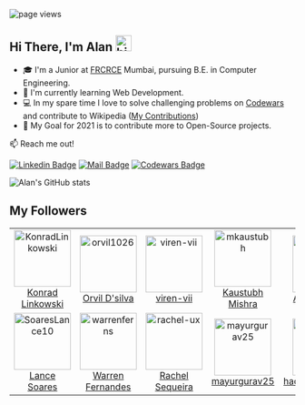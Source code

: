 ![page views](https://komarev.com/ghpvc/?username=iwtga&color=brightgreen)

## Hi There, I'm Alan <img src="https://user-images.githubusercontent.com/1303154/88677602-1635ba80-d120-11ea-84d8-d263ba5fc3c0.gif" width="28px" alt="hi">

- 🎓  I'm a Junior at [FRCRCE](http://frcrce.ac.in/) Mumbai, pursuing B.E. in Computer Engineering.
- 🌱 I'm currently learning Web Development.
- :computer: In my spare time I love to solve challenging problems on [Codewars](https://www.codewars.com/) and contribute to Wikipedia ([My Contributions](https://en.wikipedia.org/wiki/Special:Contributions/Iwtga24))
- :goal_net: My Goal for 2021 is to contribute more to Open-Source projects.

:mailbox: Reach me out!

[![Linkedin Badge](https://img.shields.io/badge/-Alan%20Almeida-0e76a8?style=flat&labelColor=0e76a8&logo=linkedin&logoColor=white)](https://www.linkedin.com/in/alan-almeida-43281b1a0//) [![Mail Badge](https://img.shields.io/badge/-Alan%20Almeida-c0392b?style=flat&labelColor=c0392b&logo=gmail&logoColor=white)](mailto:alan241093@gmail.com) [![Codewars Badge](https://www.codewars.com/users/iwtga/badges/micro)](https://www.codewars.com/users/iwtga)

![Alan's GitHub stats](https://github-readme-stats.vercel.app/api?username=iwtga&show_icons=true&theme=merko)
<!--- ![](https://github-readme-streak-stats.herokuapp.com/?user=iwtga&show_icons=true&theme=merko) --->

## My Followers
<!--START_SECTION:top-followers-->
<table>
  <tr>
    <td align="center">
      <a href="https://github.com/KonradLinkowski">
        <img src="https://avatars2.githubusercontent.com/u/26126510" width="100px;" alt="KonradLinkowski"/>
      </a>
      <br />
      <a href="https://github.com/KonradLinkowski">Konrad Linkowski</a>
    </td>
    <td align="center">
      <a href="https://github.com/orvil1026">
        <img src="https://avatars2.githubusercontent.com/u/58859056" width="100px;" alt="orvil1026"/>
      </a>
      <br />
      <a href="https://github.com/orvil1026">Orvil D'silva</a>
    </td>
    <td align="center">
      <a href="https://github.com/viren-vii">
        <img src="https://avatars2.githubusercontent.com/u/56278281" width="100px;" alt="viren-vii"/>
      </a>
      <br />
      <a href="https://github.com/viren-vii">viren-vii</a>
    </td>
    <td align="center">
      <a href="https://github.com/mkaustubh">
        <img src="https://avatars2.githubusercontent.com/u/69445549" width="100px;" alt="mkaustubh"/>
      </a>
      <br />
      <a href="https://github.com/mkaustubh">Kaustubh Mishra</a>
    </td>
    <td align="center">
      <a href="https://github.com/ayushtom">
        <img src="https://avatars2.githubusercontent.com/u/41674634" width="100px;" alt="ayushtom"/>
      </a>
      <br />
      <a href="https://github.com/ayushtom">Ayush Tomar</a>
    </td>
    <td align="center">
      <a href="https://github.com/Irfan7014">
        <img src="https://avatars2.githubusercontent.com/u/57263241" width="100px;" alt="Irfan7014"/>
      </a>
      <br />
      <a href="https://github.com/Irfan7014">Syed Irfan Amjad Abidi</a>
    </td>
    <td align="center">
      <a href="https://github.com/colindsouza777">
        <img src="https://avatars2.githubusercontent.com/u/68329666" width="100px;" alt="colindsouza777"/>
      </a>
      <br />
      <a href="https://github.com/colindsouza777">colindsouza777</a>
    </td>
  </tr>
  <tr>
    <td align="center">
      <a href="https://github.com/SoaresLance10">
        <img src="https://avatars2.githubusercontent.com/u/65091622" width="100px;" alt="SoaresLance10"/>
      </a>
      <br />
      <a href="https://github.com/SoaresLance10">Lance Soares</a>
    </td>
    <td align="center">
      <a href="https://github.com/warrenferns">
        <img src="https://avatars2.githubusercontent.com/u/75610517" width="100px;" alt="warrenferns"/>
      </a>
      <br />
      <a href="https://github.com/warrenferns">Warren Fernandes</a>
    </td>
    <td align="center">
      <a href="https://github.com/rachel-ux">
        <img src="https://avatars2.githubusercontent.com/u/63053089" width="100px;" alt="rachel-ux"/>
      </a>
      <br />
      <a href="https://github.com/rachel-ux">Rachel Sequeira</a>
    </td>
    <td align="center">
      <a href="https://github.com/mayurgurav25">
        <img src="https://avatars2.githubusercontent.com/u/79623783" width="100px;" alt="mayurgurav25"/>
      </a>
      <br />
      <a href="https://github.com/mayurgurav25">mayurgurav25</a>
    </td>
    <td align="center">
      <a href="https://github.com/hackergod00001">
        <img src="https://avatars2.githubusercontent.com/u/54675828" width="100px;" alt="hackergod00001"/>
      </a>
      <br />
      <a href="https://github.com/hackergod00001">hackergod00001</a>
    </td>
    <td align="center">
      <a href="https://github.com/a-1043161">
        <img src="https://avatars2.githubusercontent.com/u/71065561" width="100px;" alt="a-1043161"/>
      </a>
      <br />
      <a href="https://github.com/a-1043161">a-1043161</a>
    </td>
    <td align="center">
      <a href="https://github.com/Prachi250801">
        <img src="https://avatars2.githubusercontent.com/u/69117214" width="100px;" alt="Prachi250801"/>
      </a>
      <br />
      <a href="https://github.com/Prachi250801">Prachi</a>
    </td>
  </tr>
</table>
<!--END_SECTION:top-followers-->
